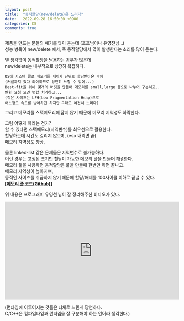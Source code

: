 ```yaml
---
layout: post
title:  "동적할당(new/delete)은 느리다"
date:   2022-09-28 16:50:00 +0900
categories: CS
comments: true
---
```

제품을 만드는 분들의 얘기를 많이 듣는데 (포프님이나 유영천님...)  
성능 병목이 new/delete 에서, 즉 동적할당에서 많이 발생한다는 소리를 많이 듣는다.  

별 생각없이 동적할당을 남용하는 경우가 많은데  
new/delete는 내부적으로 상당히 복잡하다.  
```
OS에 시스템 콜로 메모리를 페이지 단위로 할당받아온 후에  
(커널까지 갔다 와야하므로 당연히 느릴 수 밖에...)  
Best-fit을 위해 몇개의 버킷을 만들어 메모리를 small,large 등으로 나누어 구분하고..  
반환 요청 오면 병합 처리하고...  
(작은 사이즈는 LFH(Low Fragmentation Heap)으로  
어느정도 속도를 방어하긴 하지만 그래도 여전히 느리다)  
```
그리고 메모리를 스택메모리에 잡지 않기 때문에 메모리 지역성도 하락한다.  

그럼 어떻게 하라는 건가?  
할 수 있다면 스택메모리(지역변수)를 최우선으로 활용한다.  
할당하는데 시간도 걸리지 않으며, (esp 내리면 끝)  
메모리 지역성도 향상.

물론 linked-list 같은 문제들은 지역변수로 불가능하다.  
이런 경우는 고정된 크기만 할당이 가능한 메모리 풀을 만들어 해결한다.  
메모리 풀을 사용하면 동적할당은 풀을 만들때 한번만 하면 끝나고,  
메모리 지역성이 높아지며,  
동적인 사이즈를 취급하지 않기 때문에 할당/해제를 100사이클 이하로 끝낼 수 있다.  
[**[메모리 풀 코드(Github)]**](https://github.com/Ria9993/PlayGround/tree/main/Static%20Memory%20Pool)  

위 내용은 프로그래머 유영천 님이 잘 정리해주신 비디오가 있다.  
<iframe width="560" height="315" src="https://www.youtube.com/embed/wB74q02x_P0" title="YouTube video player" frameborder="0" allow="accelerometer; autoplay; clipboard-write; encrypted-media; gyroscope; picture-in-picture" allowfullscreen></iframe>

(런타임에 이루어지는 것들은 대체로 느린게 당연하다.  
C/C++은 컴파일타임과 런타임을 잘 구분해야 하는 언어라 생각한다.)